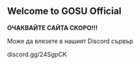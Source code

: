 ## Welcome to GOSU Official

**ОЧАКВАЙТЕ САЙТА СКОРО!!!**

Може да влезете в нашият Discord сървър

discord.gg/24SgpCK
